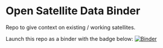 # Open Satellite Data Binder

Repo to give context on existing / working satellites. 

Launch this repo as a binder with the badge below:
[![Binder](https://mybinder.org/badge_logo.svg)](https://mybinder.org/v2/gh/salvis2/open_satellite_data_binder/master)
